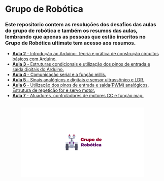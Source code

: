 <h1>Grupo de Robótica</h1></div>

<h3>Este repositorio contem as resoluções dos desafios das aulas do grupo de robótica e também os resumos das aulas, lembrando que apenas as pessoas que estão inscritos no Grupo de Robótica ultimate tem acesso aos resumos.</h3>

<ul>
    <li><a href="https://github.com/RAS-UFPB/Grupo-de-Robotica/tree/main/Aula%202"><b>Aula 2</b> - Introdução ao Arduino: Teoria e prática de construção circuitos básicos com Arduino.</a></li>
    <li><a href="https://github.com/RAS-UFPB/Grupo-de-Robotica/tree/main/Aula%203"><b>Aula 3</b> - Estruturas condicionais e utilização dos pinos de entrada e saída digitais do Arduino.</a></li>
    <li><a href="https://github.com/RAS-UFPB/Grupo-de-Robotica/tree/main/Aula%204"><b>Aula 4</b> - Comunicação serial e a função millis.</a></li>
    <li><a href="https://github.com/RAS-UFPB/Grupo-de-Robotica/tree/main/Aula%205"><b>Aula 5</b> - Sinais analógicos e digitais e sensor ultrassônico e LDR.</a></li>
    <li><a href="https://github.com/RAS-UFPB/Grupo-de-Robotica/tree/main/Aula%206"><b>Aula 6</b> - Utilização dos pinos de entrada e saida(PWM) analógicos, Estrutura de repeticão for e servo motor.</a></li>
    <li><a href="https://github.com/RAS-UFPB/Grupo-de-Robotica/tree/main/Aula%207"><b>Aula 7</b> - Atuadores, controladores de motores CC e função map.</a></li>
</ul>

<br>

<div align="center">
    <img src="https://github.com/RAS-UFPB/.github/blob/main/profile/imagens/GDR%20v2.png" alt="" width="400px">
</div>
